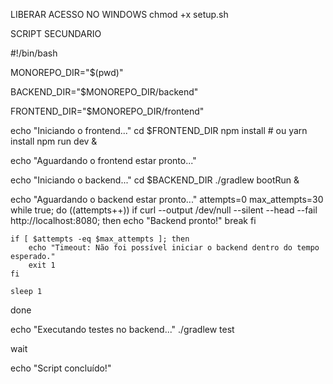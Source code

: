 LIBERAR ACESSO NO WINDOWS
chmod +x setup.sh

SCRIPT SECUNDARIO

#!/bin/bash


MONOREPO_DIR="$(pwd)"


BACKEND_DIR="$MONOREPO_DIR/backend"


FRONTEND_DIR="$MONOREPO_DIR/frontend"


echo "Iniciando o frontend..."
cd $FRONTEND_DIR
npm install # ou yarn install
npm run dev &


echo "Aguardando o frontend estar pronto..."



echo "Iniciando o backend..."
cd $BACKEND_DIR
./gradlew bootRun &


echo "Aguardando o backend estar pronto..."
attempts=0
max_attempts=30
while true; do
    ((attempts++))
    if curl --output /dev/null --silent --head --fail http://localhost:8080; then
        echo "Backend pronto!"
        break
    fi

    if [ $attempts -eq $max_attempts ]; then
        echo "Timeout: Não foi possível iniciar o backend dentro do tempo esperado."
        exit 1
    fi

    sleep 1
done


echo "Executando testes no backend..."
./gradlew test


wait

echo "Script concluído!"


